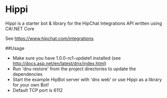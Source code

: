 # Hippi
Hippi is a starter bot & library for the HipChat Integrations API written using C#/.NET Core

See https://www.hipchat.com/integrations

##Usage

* Make sure you have 1.0.0-rc1-update1 installed (see http://docs.asp.net/en/latest/dnx/index.html)
* Run 'dnu restore' from the project directories to update the dependencies
* Start the example HipBot server with 'dnx web' or use Hippi as a library for your own Bot!
* Default TCP port is 6112